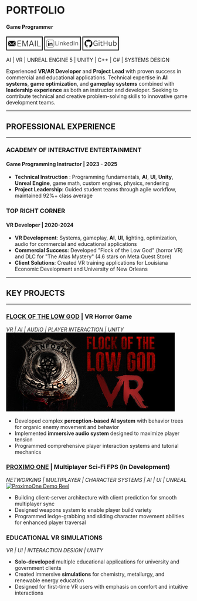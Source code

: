 # PORTFOLIO
#### Game Programmer

[![Email](assets/img/Email.png)](mailto:drewfunderburkbusiness@gmail.com)
[![LinkedIn](assets/img/LinkedIn.png)](https://www.linkedin.com/in/drew-funderburk)
[![GitHub](assets/img/Github.png)](https://github.com/drewfunderburk)

AI | VR | UNREAL ENGINE 5 | UNITY | C++ | C# | SYSTEMS DESIGN

Experienced **VR/AR Developer** and **Project Lead** with proven success in commercial and educational applications. 
Technical expertise in **AI systems**, **game optimization**, and **gameplay systems** combined with **leadership experience** 
as both an instructor and developer. Seeking to contribute technical and creative problem-solving skills to 
innovative game development teams.

---
## PROFESSIONAL EXPERIENCE
---
### ACADEMY OF INTERACTIVE ENTERTAINMENT
#### Game Programming Instructor | 2023 - 2025
- **Technical Instruction** : Programming fundamentals, **AI**, **UI**, **Unity**, **Unreal Engine**, game math, custom engines, physics, rendering 
- **Project Leadership**: Guided student teams through agile workflow, maintained 92%+ class average

### TOP RIGHT CORNER
#### VR Developer | 2020-2024
- **VR Development**: Systems, gameplay, **AI**, **UI**, lighting, optimization, audio for commercial and educational applications
- **Commercial Success**: Developed "Flock of the Low God" (horror VR) and DLC for "The Atlas Mystery" (4.6 stars on Meta Quest Store)
- **Client Solutions**: Created VR training applications for Louisiana Economic Development and University of New Orleans

---
## KEY PROJECTS
---
### [FLOCK OF THE LOW GOD](https://store.steampowered.com/app/2093550/Flock_of_the_Low_God/) | VR Horror Game
*VR | AI | AUDIO | PLAYER INTERACTION | UNITY*
[![Flock of the Low God Header](assets/img/FlockOfTheLowGodHeader.jpg)](https://store.steampowered.com/app/2093550/Flock_of_the_Low_God/)

- Developed complex **perception-based AI system** with behavior trees for organic enemy movement and behavior
- Implemented **immersive audio system** designed to maximize player tension
- Programmed comprehensive player interaction systems and tutorial mechanics

### [PROXIMO ONE](https://www.youtube.com/watch?v=3XEfjEYu_v0) | Multiplayer Sci-Fi FPS (In Development)
*NETWORKING | MULTIPLAYER | CHARACTER SYSTEMS | AI | UI | UNREAL*
[![ProximoOne Demo Reel](https://img.youtube.com/vi/3XEfjEYu_v0/0.jpg)](https://www.youtube.com/watch?v=3XEfjEYu_v0)

- Building client-server architecture with client prediction for smooth multiplayer sync
- Designed weapons system to enable player build variety
- Programmed ledge-grabbing and sliding character movement abilities for enhanced player traversal

### EDUCATIONAL VR SIMULATIONS
*VR | UI | INTERACTION DESIGN | UNITY*

- **Solo-developed** multiple educational applications for university and government clients
- Created immersive **simulations** for chemistry, metallurgy, and renewable energy education
- Designed for first-time VR users with emphasis on comfort and intuitive interactions
